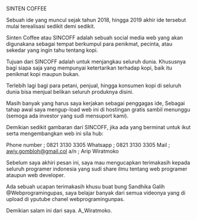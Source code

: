 SINTEN COFFEE

Sebuah ide yang muncul sejak tahun 2018,
hingga 2019 akhir ide tersebut mulai terealisasi sedikit demi sedikit.

Sinten Coffee atau SINCOFF adalah sebuah social media web yang akan digunakana sebagai tempat berkumpul para penikmat, pecinta, atau sekedar yang ingin tahu tentang kopi.

Tujuan dari SINCOFF adalah untuk menjangkau seluruh dunia.
Khususnya bagi siapa saja yang mempunyai ketertarikan terhadap kopi, baik itu penikmat kopi maupun bukan.

Terlebih lagi bagi para petani, penjual, hingga konsumen kopi di seluruh dunia bisa menjual belikan seluruh produknya disini.

Masih banyak yang harus saya kerjakan sebagai penggagas ide,
Sebagai tahap awal saya mengup-load web ini di hostingan gratis sambil menunggu (semoga ada investor yang sudi mensuport kami).

Demikian sedikit gambaran dari SINCOFF, jika ada yang berminat untuk ikut serta mengembangkan web ini sila hub:

Phone number    ; 0821 3130 3305 
Whatsapp        ; 0821 3130 3305
Mail            ; awiy.gombloh@gmail.col
a/n             ; Arip Wiratmoko

Sebelum saya akhiri pesan ini, saya mau mengucapkan terimakasih kepada seluruh programer indonesia yang sudi share ilmu tentang web programer ataupun web developer.

Ada sebuah ucapan terimakasih khusu buat bung Sandhika Galih @Webprogramingupas,
saya belajar banyak dari semua videonya yang di upload di yputube chanel webprogramingunpas.

Demikian salam ini dari saya.
A_Wiratmoko.